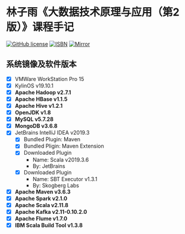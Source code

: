 # 林子雨《大数据技术原理与应用（第2版）》课程手记

[![GitHub license](https://img.shields.io/github/license/Dragon1573/Learn2Scala?label=License)](https://github.com/Dragon1573/Learn2Scala/blob/master/LICENSE)
[![ISBN](https://img.shields.io/badge/ISBN-978--7--115--44330--4-important)](https://detail.tmall.com/item.htm?id=572320480966)
[![Mirror](https://img.shields.io/badge/Mirror-Oracle%20Virtual%20Box-important)](http://dblab.xmu.edu.cn/blog/1645-2/)

## 系统镜像及软件版本

- [x] VMWare WorkStation Pro 15
- [x] KylinOS v19.10.1
- [x] **Apache Hadoop v2.7.1**
- [x] **Apache HBase v1.1.5**
- [x] **Apache Hive v1.2.1**
- [x] **OpenJDK v1.8**
- [x] **MySQL v5.7.28**
- [x] **MongoDB v3.6.8**
- [x] JetBrains IntelliJ IDEA v2019.3
  - [x] Bundled Plugin: Maven
  - [x] Bundled Pligin: Maven Extension 
  - [x] Downloaded Plugin
    - Name: Scala v2019.3.6
    - By: JetBrains
  - [x] Downloaded Plugin
    - Name: SBT Executor v1.3.1
    - By: Skogberg Labs
- [x] **Apache Maven v3.6.3**
- [x] **Apache Spark v2.1.0**
- [x] **Apache Scala v2.11.8**
- [x] **Apache Kafka v2.11-0.10.2.0**
- [x] **Apache Flume v1.7.0**
- [x] **IBM Scala Build Tool v1.3.8**
